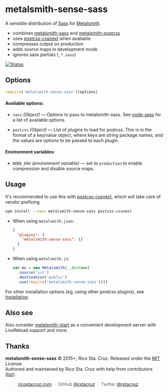 # metalsmith-sense-sass

A sensible distribution of [Sass][] for [Metalsmith][].

- combines [metalsmith-sass][] and [metalsmith-postcss][]
- uses [postcss-cssnext][] when available
- compresses output on production
- adds source maps in development mode
- ignores sass partials (`_*.sass`)

[![Status](https://travis-ci.org/rstacruz/metalsmith-sense-sass.svg?branch=master)](https://travis-ci.org/rstacruz/metalsmith-sense-sass "See test builds")

## Options

```js
require('metalsmith-sense-sass')(options)
```

#### Available options:

- `sass` *(Object)* — Options to pass to metalsmith-sass. See [node-sass][] for a list of available options.

- `postcss` *(Object)* — List of plugins to load for postcss. This is in the format of a key/value object, where keys are string package names, and the values are options to be passed to each plugin.

#### Environment variables:

- `NODE_ENV` *(environment variable)* — set to `production` to enable compression and disable source maps.

[Metalsmith]: http://www.metalsmith.io/
[Sass]: http://sass-lang.com/
[node-sass]: https://github.com/sass/node-sass#options
[metalsmith-sass]: https://www.npmjs.com/package/metalsmith-sass
[metalsmith-postcss]: https://www.npmjs.com/package/metalsmith-postcss

## Usage

It's recommended to use this with [postcss-cssnext][], which will take care of vendor prefixing.

```sh
npm install --save metalsmith-sense-sass postcss-cssnext
```

* When using `metalsmith.json`:

	```json
	{
	  "plugins": {
	    "metalsmith-sense-sass": {}
	  }
	}
	```

* When using `metalsmith.js`:

	```js
	var ms = new Metalsmith(__dirname)
	  .source('src')
	  .destination('public')
	  .use(require('metalsmith-sense-sass')())
	```

[postcss-cssnext]: https://www.npmjs.com/package/postcss-cssnext

For other installation options (eg, using other postcss plugins), see [Installation](docs/installation.md).

## Also see

Also consider [metalsmith-start](https://www.npmjs.com/package/metalsmith-start) as a convenient development server with LiveReload support and more.

## Thanks

**metalsmith-sense-sass** © 2015+, Rico Sta. Cruz. Released under the [MIT] License.<br>
Authored and maintained by Rico Sta. Cruz with help from contributors ([list][contributors]).

> [ricostacruz.com](http://ricostacruz.com) &nbsp;&middot;&nbsp;
> GitHub [@rstacruz](https://github.com/rstacruz) &nbsp;&middot;&nbsp;
> Twitter [@rstacruz](https://twitter.com/rstacruz)

[MIT]: http://mit-license.org/
[contributors]: http://github.com/rstacruz/metalsmith-sense-sass/contributors

